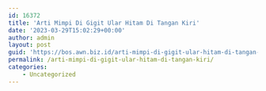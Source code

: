```yaml
---
id: 16372
title: 'Arti Mimpi Di Gigit Ular Hitam Di Tangan Kiri'
date: '2023-03-29T15:02:29+00:00'
author: admin
layout: post
guid: 'https://bos.awn.biz.id/arti-mimpi-di-gigit-ular-hitam-di-tangan-kiri/'
permalink: /arti-mimpi-di-gigit-ular-hitam-di-tangan-kiri/
categories:
    - Uncategorized
---
```


